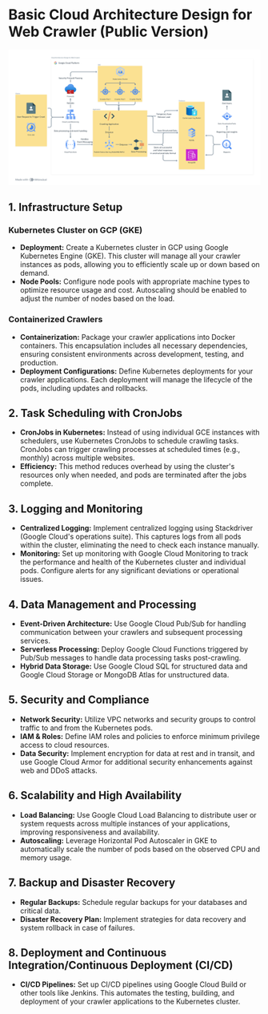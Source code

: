 # Basic Cloud Architecture Design for Web Crawler (Public Version)
![CloudDesignDiagram](https://github.com/zonieedhossain/software-architecture/blob/main/graphical-basic-cloud-design-diagram.png)
## 1. Infrastructure Setup

### Kubernetes Cluster on GCP (GKE)

- **Deployment:** Create a Kubernetes cluster in GCP using Google Kubernetes Engine (GKE). This cluster will manage all your crawler instances as pods, allowing you to efficiently scale up or down based on demand.
- **Node Pools:** Configure node pools with appropriate machine types to optimize resource usage and cost. Autoscaling should be enabled to adjust the number of nodes based on the load.

### Containerized Crawlers

- **Containerization:** Package your crawler applications into Docker containers. This encapsulation includes all necessary dependencies, ensuring consistent environments across development, testing, and production.
- **Deployment Configurations:** Define Kubernetes deployments for your crawler applications. Each deployment will manage the lifecycle of the pods, including updates and rollbacks.

## 2. Task Scheduling with CronJobs

- **CronJobs in Kubernetes:** Instead of using individual GCE instances with schedulers, use Kubernetes CronJobs to schedule crawling tasks. CronJobs can trigger crawling processes at scheduled times (e.g., monthly) across multiple websites.
- **Efficiency:** This method reduces overhead by using the cluster's resources only when needed, and pods are terminated after the jobs complete.

## 3. Logging and Monitoring

- **Centralized Logging:** Implement centralized logging using Stackdriver (Google Cloud's operations suite). This captures logs from all pods within the cluster, eliminating the need to check each instance manually.
- **Monitoring:** Set up monitoring with Google Cloud Monitoring to track the performance and health of the Kubernetes cluster and individual pods. Configure alerts for any significant deviations or operational issues.

## 4. Data Management and Processing

- **Event-Driven Architecture:** Use Google Cloud Pub/Sub for handling communication between your crawlers and subsequent processing services.
- **Serverless Processing:** Deploy Google Cloud Functions triggered by Pub/Sub messages to handle data processing tasks post-crawling.
- **Hybrid Data Storage:** Use Google Cloud SQL for structured data and Google Cloud Storage or MongoDB Atlas for unstructured data.

## 5. Security and Compliance

- **Network Security:** Utilize VPC networks and security groups to control traffic to and from the Kubernetes pods.
- **IAM & Roles:** Define IAM roles and policies to enforce minimum privilege access to cloud resources.
- **Data Security:** Implement encryption for data at rest and in transit, and use Google Cloud Armor for additional security enhancements against web and DDoS attacks.

## 6. Scalability and High Availability

- **Load Balancing:** Use Google Cloud Load Balancing to distribute user or system requests across multiple instances of your applications, improving responsiveness and availability.
- **Autoscaling:** Leverage Horizontal Pod Autoscaler in GKE to automatically scale the number of pods based on the observed CPU and memory usage.

## 7. Backup and Disaster Recovery

- **Regular Backups:** Schedule regular backups for your databases and critical data.
- **Disaster Recovery Plan:** Implement strategies for data recovery and system rollback in case of failures.

## 8. Deployment and Continuous Integration/Continuous Deployment (CI/CD)

- **CI/CD Pipelines:** Set up CI/CD pipelines using Google Cloud Build or other tools like Jenkins. This automates the testing, building, and deployment of your crawler applications to the Kubernetes cluster.
